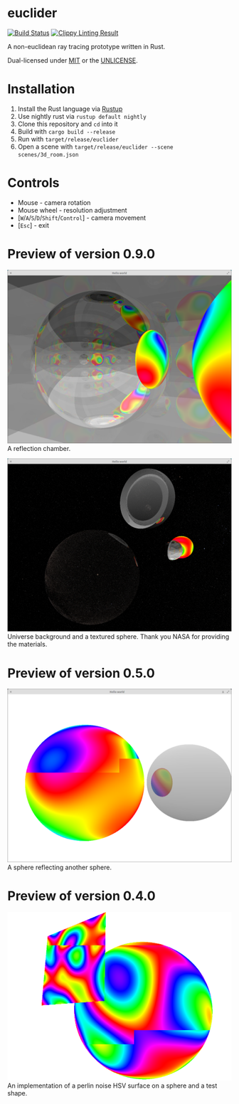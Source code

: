 # euclider
[![Build Status](https://travis-ci.org/Limeth/euclider.svg?branch=master)](https://travis-ci.org/Limeth/euclider)
[![Clippy Linting Result](https://clippy.bashy.io/github/Limeth/euclider/master/badge.svg)](https://clippy.bashy.io/github/Limeth/euclider/master/log)

A non-euclidean ray tracing prototype written in Rust.

Dual-licensed under [MIT](https://opensource.org/licenses/MIT) or the [UNLICENSE](http://unlicense.org).


# Installation

1. Install the Rust language via [Rustup](https://www.rustup.rs/)
2. Use nightly rust via `rustup default nightly`
3. Clone this repository and `cd` into it
4. Build with `cargo build --release`
5. Run with `target/release/euclider`
6. Open a scene with `target/release/euclider --scene scenes/3d_room.json`


# Controls

* Mouse - camera rotation
* Mouse wheel - resolution adjustment
* [`W`/`A`/`S`/`D`/`Shift`/`Control`] - camera movement
* [`Esc`] - exit


# Preview of version 0.9.0

![Deep Reflection](preview_3_deep_reflection.png)
A reflection chamber.

![Textures](preview_4_textures.png)
Universe background and a textured sphere. Thank you NASA for providing the
materials.


# Preview of version 0.5.0

![Reflection](preview_2_reflection.png)
A sphere reflecting another sphere.


# Preview of version 0.4.0

![A perlin noise surface](preview_1_perlin.png)
An implementation of a perlin noise HSV surface on a sphere and a test shape.
